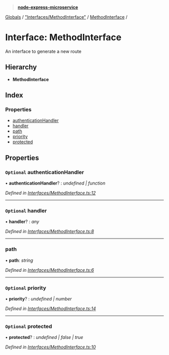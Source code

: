 > **[node-express-microservice](../README.md)**

[Globals](../globals.md) / ["Interfaces/MethodInterface"](../modules/_interfaces_methodinterface_.md) / [MethodInterface](_interfaces_methodinterface_.methodinterface.md) /

# Interface: MethodInterface

An interface to generate a new route

## Hierarchy

* **MethodInterface**

## Index

### Properties

* [authenticationHandler](_interfaces_methodinterface_.methodinterface.md#optional-authenticationhandler)
* [handler](_interfaces_methodinterface_.methodinterface.md#optional-handler)
* [path](_interfaces_methodinterface_.methodinterface.md#path)
* [priority](_interfaces_methodinterface_.methodinterface.md#optional-priority)
* [protected](_interfaces_methodinterface_.methodinterface.md#optional-protected)

## Properties

### `Optional` authenticationHandler

• **authenticationHandler**? : *undefined | function*

*Defined in [Interfaces/MethodInterface.ts:12](https://github.com/lukebellamy053/express-microservice/blob/f7a5771/src/Interfaces/MethodInterface.ts#L12)*

___

### `Optional` handler

• **handler**? : *any*

*Defined in [Interfaces/MethodInterface.ts:8](https://github.com/lukebellamy053/express-microservice/blob/f7a5771/src/Interfaces/MethodInterface.ts#L8)*

___

###  path

• **path**: *string*

*Defined in [Interfaces/MethodInterface.ts:6](https://github.com/lukebellamy053/express-microservice/blob/f7a5771/src/Interfaces/MethodInterface.ts#L6)*

___

### `Optional` priority

• **priority**? : *undefined | number*

*Defined in [Interfaces/MethodInterface.ts:14](https://github.com/lukebellamy053/express-microservice/blob/f7a5771/src/Interfaces/MethodInterface.ts#L14)*

___

### `Optional` protected

• **protected**? : *undefined | false | true*

*Defined in [Interfaces/MethodInterface.ts:10](https://github.com/lukebellamy053/express-microservice/blob/f7a5771/src/Interfaces/MethodInterface.ts#L10)*
